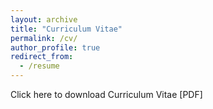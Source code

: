 ```yaml
---
layout: archive
title: "Curriculum Vitae"
permalink: /cv/
author_profile: true
redirect_from:
  - /resume
---
```


<href src="https://github.com/amits1ngh/amits1ngh.github.io/blob/master/files/CV_Amit.pdf" type="application/pdf" />Click here to download Curriculum Vitae [PDF]</a>
